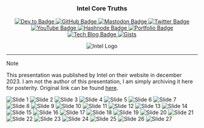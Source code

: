 <h3 align="center" style="font-weight: bold;">Intel Core Truths</h3>
<p align="center">
  <a href="https://dev.to/LukeHjo">
    <img src="https://img.shields.io/badge/Dev.to-2E3440?style=flat-square&logo=dev.to" alt="Dev.to Badge"/>
  </a>
  <a href="https://github.com/luke-beep">
    <img src="https://img.shields.io/badge/GitHub-2E3440?style=flat-square&logo=github" alt="GitHub Badge"/>
  </a>
  <a href="https://mastodon.social/@lukehjo">
    <img src="https://img.shields.io/badge/Mastodon-2E3440?style=flat-square&logo=mastodon" alt="Mastodon Badge"/>
  </a>
  <a href="https://twitter.com/LuckyLukeHjo">
    <img src="https://img.shields.io/badge/Twitter-2E3440?style=flat-square&logo=twitter" alt="Twitter Badge"/>
  </a>
  <a href="https://www.youtube.com/@LukeHjo">
    <img src="https://img.shields.io/badge/YouTube-2E3440?style=flat-square&logo=youtube" alt="YouTube Badge"/>
  </a>
  <a href="https://hashnode.com/@LukeHjo">
    <img src="https://img.shields.io/badge/Hashnode-2E3440?style=flat-square&logo=hashnode" alt="Hashnode Badge"/>
  </a>
  <a href="https://lukehjo.dev">
    <img src="https://img.shields.io/badge/Portfolio-2E3440?style=flat-square&logo=bootstrap" alt="Portfolio Badge"/>
  </a>
  <a href="https://tech.lukehjo.dev">
    <img src="https://img.shields.io/badge/Tech%20Blog-2E3440?style=flat-square&logo=hashnode" alt="Tech Blog Badge"/>
  </a>
  <a href="https://gist.github.com/luke-beep">
        <img src="https://img.shields.io/badge/Gists-2E3440?style=flat-square&logo=github" alt="Gists"/>
  </a>
</p>
<p align="center">
  <img src="assets/IntelLogo.png" alt="Intel Logo" />
</p>

---

> [!NOTE]
> This presentation was published by Intel on their website in december 2023. I am not the author of this presentation, I am simply archiving it here for posterity. Original link can be found [here](https://www.intel.com/content/www/us/en/content-details/794505/core-truths-how-the-latest-technology-is-not-always-what-it-seems.html).

![Slide 1](assets/Intel%20Core%20Truths%20Presentation/Slide1.jpg)
![Slide 2](assets/Intel%20Core%20Truths%20Presentation/Slide2.jpg)
![Slide 3](assets/Intel%20Core%20Truths%20Presentation/Slide3.jpg)
![Slide 4](assets/Intel%20Core%20Truths%20Presentation/Slide4.jpg)
![Slide 5](assets/Intel%20Core%20Truths%20Presentation/Slide5.jpg)
![Slide 6](assets/Intel%20Core%20Truths%20Presentation/Slide6.jpg)
![Slide 7](assets/Intel%20Core%20Truths%20Presentation/Slide7.jpg)
![Slide 8](assets/Intel%20Core%20Truths%20Presentation/Slide8.jpg)
![Slide 9](assets/Intel%20Core%20Truths%20Presentation/Slide9.jpg)
![Slide 10](assets/Intel%20Core%20Truths%20Presentation/Slide10.jpg)
![Slide 11](assets/Intel%20Core%20Truths%20Presentation/Slide11.jpg)
![Slide 12](assets/Intel%20Core%20Truths%20Presentation/Slide12.jpg)
![Slide 13](assets/Intel%20Core%20Truths%20Presentation/Slide13.jpg)
![Slide 14](assets/Intel%20Core%20Truths%20Presentation/Slide14.jpg)
![Slide 15](assets/Intel%20Core%20Truths%20Presentation/Slide15.jpg)
![Slide 16](assets/Intel%20Core%20Truths%20Presentation/Slide16.jpg)
![Slide 17](assets/Intel%20Core%20Truths%20Presentation/Slide17.jpg)
![Slide 18](assets/Intel%20Core%20Truths%20Presentation/Slide18.jpg)
![Slide 19](assets/Intel%20Core%20Truths%20Presentation/Slide19.jpg)
![Slide 20](assets/Intel%20Core%20Truths%20Presentation/Slide20.jpg)
![Slide 21](assets/Intel%20Core%20Truths%20Presentation/Slide21.jpg)
![Slide 22](assets/Intel%20Core%20Truths%20Presentation/Slide22.jpg)
![Slide 23](assets/Intel%20Core%20Truths%20Presentation/Slide23.jpg)
![Slide 24](assets/Intel%20Core%20Truths%20Presentation/Slide24.jpg)
![Slide 25](assets/Intel%20Core%20Truths%20Presentation/Slide25.jpg)
![Slide 26](assets/Intel%20Core%20Truths%20Presentation/Slide26.jpg)
![Slide 27](assets/Intel%20Core%20Truths%20Presentation/Slide27.jpg)